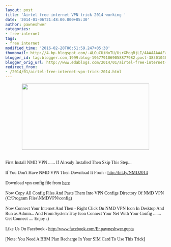 ```yaml
---
layout: post
title: 'Airtel free internet VPN trick 2014 working '
date: '2014-01-06T21:48:00.000+05:30'
author: pawneshwer
categories:
- free-internet
tags:
- free internet
modified_time: '2016-02-20T06:51:59.247+05:30'
thumbnail: http://4.bp.blogspot.com/-4LOuCUiNoTU/UsrXMoqRjLI/AAAAAAAAFzo/kOZj2J-SVSo/s72-c/AirtelHacking.jpg
blogger_id: tag:blogger.com,1999:blog-1967791069058877982.post-3830104839907657683
blogger_orig_url: http://www.edablogs.com/2014/01/airtel-free-internet-vpn-trick-2014.html
redirect_from:
- /2014/01/airtel-free-internet-vpn-trick-2014.html
---
```


<div dir="ltr" style="text-align: left;" trbidi="on"><div class="separator" style="clear: both; text-align: center;"><a href="http://4.bp.blogspot.com/-4LOuCUiNoTU/UsrXMoqRjLI/AAAAAAAAFzo/kOZj2J-SVSo/s1600/AirtelHacking.jpg" imageanchor="1" style="margin-left: 1em; margin-right: 1em;"><img border="0" src="http://4.bp.blogspot.com/-4LOuCUiNoTU/UsrXMoqRjLI/AAAAAAAAFzo/kOZj2J-SVSo/s1600/AirtelHacking.jpg" height="207" width="400" /></a></div><span style="font-family: Georgia, Times New Roman, serif;"><br /></span><span style="font-family: Georgia, Times New Roman, serif;"><br /></span><span style="font-family: Georgia, Times New Roman, serif;">First Install NMD VPN ...... If Already Installed Then Skip This Step...</span><br /><span style="font-family: Georgia, Times New Roman, serif;"><br /></span><span style="font-family: Georgia, Times New Roman, serif;">If You Don't Have NMD VPN Then Download It From - <a href="http://bit.ly/NMD2014">http://bit.ly/NMD2014</a></span><br /><span style="font-family: Georgia, Times New Roman, serif;"><br /></span><span style="font-family: Georgia, Times New Roman, serif;">Download vpn config file from <a href="https://sites.google.com/site/androidplacez/downloads/androidplace.org%20-%20Airtel%20New%20BBM%20Trick%202014.zip?attredirects=0&amp;d=1" target="_blank">here</a></span><br /><span style="font-family: Georgia, Times New Roman, serif;"><br /></span><span style="font-family: Georgia, Times New Roman, serif;">Now Copy All Config Files And Paste Them Into VPN Configs Directory Of NMD VPN (C:\Program Files\NMDVPN\config)</span><br /><span style="font-family: Georgia, Times New Roman, serif;"><br /></span><span style="font-family: Georgia, Times New Roman, serif;">Now Connect Your Internet And Then - Right Click On NMD VPN Icon In Desktop And Run as Admin... And From System Tray Icon Connect Your Net With Your Config ....... Get Connect .... Enjoy :)</span><br /><span style="font-family: Georgia, Times New Roman, serif;"><br /></span><span style="font-family: Georgia, Times New Roman, serif;">Like Us On Facebook - <a href="http://www.facebook.com/Er.pawneshwer.gupta">http://www.facebook.com/Er.pawneshwer.gupta</a></span><br /><span style="font-family: Georgia, Times New Roman, serif;"><br /></span><span style="font-family: Georgia, Times New Roman, serif;">[Note: You Need A BBM Plan Recharge In Your SIM Card To Use This Trick]</span></div>
